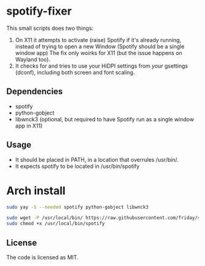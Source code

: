 # spotify-fixer

This small scripts does two things:

1. On X11 it attempts to activate (raise) Spotify if it's already running,
   instead of trying to open a new Window (Spotify should be a single window app)
   The fix only woirks for X11 (but the issue happens on Wayland too).
2. It checks for and tries to use your HiDPI settings from _your_ gsettings (dconf),
   including both screen and font scaling.

## Dependencies
* spotify
* python-gobject
* libwnck3 (optional, but required to have Spotify run as a single window app in X11)

## Usage

* It should be placed in PATH, in a location that overrules /usr/bin/.
* It expects spotify to be located in /usr/bin/spotify

# Arch install
```sh
sudo yay -S --needed spotify python-gobject libwnck3

sudo wget -P /usr/local/bin/ https://raw.githubusercontent.com/friday/spotify-fixer/main/spotify
sudo chmod +x /usr/local/bin/spotify
```

## License

The code is licensed as MIT.
